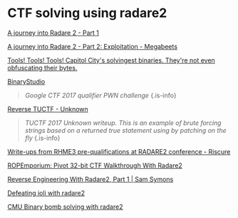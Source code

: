 # CTF solving using radare2

[A journey into Radare 2 - Part 1](https://www.megabeets.net/a-journey-into-radare-2-part-1/)

[A journey into Radare 2 - Part 2: Exploitation - Megabeets](https://www.megabeets.net/a-journey-into-radare-2-part-2/)

[Tools! Tools! Tools! Capitol City's solvingest binaries. They're not even obfuscating their bytes.](https://fevral.github.io/2017/08/13/flareon2015-2.html)

[BinaryStudio](https://binarystud.io/googlectf-2017-inst-prof-152-final-value.html)

> *Google CTF 2017 qualifier PWN challenge* {.is-info}

[Reverse TUCTF - Unknown](https://teamrocketist.github.io/2017/11/27/Reverse-TUCTF-Unknown/)

> *TUCTF 2017 Unknown writeup. This is an example of brute forcing strings based on a returned true statement using by patching on the fly* {.is-info}

[Write-ups from RHME3 pre-qualifications at RADARE2 conference - Riscure](https://www.riscure.com/blog/write-ups-rhme3-pre-qualifications-radare2-conference/)

[ROPEmporium: Pivot 32-bit CTF Walkthrough With Radare2](http://radiofreerobotron.net/blog/2017/11/23/ropemporium-pivot-ctf-walkthrough/)

[Reverse Engineering With Radare2, Part 1 | Sam Symons](https://samsymons.com/blog/reverse-engineering-with-radare2-part-1/)

[Defeating ioli with radare2](https://dustri.org/b/defeating-ioli-with-radare2.html)

[CMU Binary bomb solving with radare2](https://unlogic.co.uk/2016/04/14/Binary%20Bomb%20with%20Radare2%20-%20Phase%201/index.html)